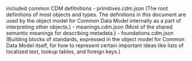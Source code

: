 included common CDM defitnitions
    - primitives.cdm.json (The root definitions of most objects and types. The definitions in this document are used by the object model for Common Data Model internally as a part of interpreting other objects.)
    - meanings.cdm.json (Most of the shared semantic meanings for describing metadata.)
    - foundations.cdm.json (Building blocks of standards, expressed in the object model for Common Data Model itself, for how to represent certain important ideas like lists of localized text, lookup tables, and foreign keys.)
